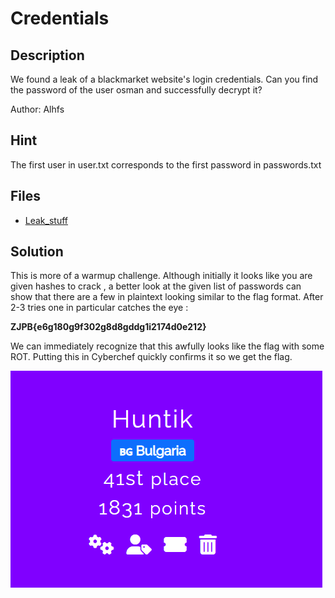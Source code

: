 # Credentials

## Description

We found a leak of a blackmarket website's login credentials. Can you find the password of the user osman and successfully decrypt it?

Author: Alhfs

## Hint
The first user in user.txt corresponds to the first password in passwords.txt

## Files

* [Leak_stuff](files/Leak_stuff.rar)
## Solution

This is more of a warmup challenge.
Although initially it looks like you are given hashes to crack , a better look at the given list of passwords can show that there are a few in plaintext looking similar to the flag format.
After 2-3 tries one in particular catches the eye :

**ZJPB{e6g180g9f302g8d8gddg1i2174d0e212}**

We can immediately recognize that this awfully looks like the flag with some ROT.
Putting this in Cyberchef quickly confirms it so we get the flag.

![Description](../../../images/TeamStandings.png)
